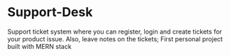 # Support-Desk

Support ticket system where you can register, login and create tickets for your product issue. Also, leave notes on the tickets; First personal project built with MERN stack
